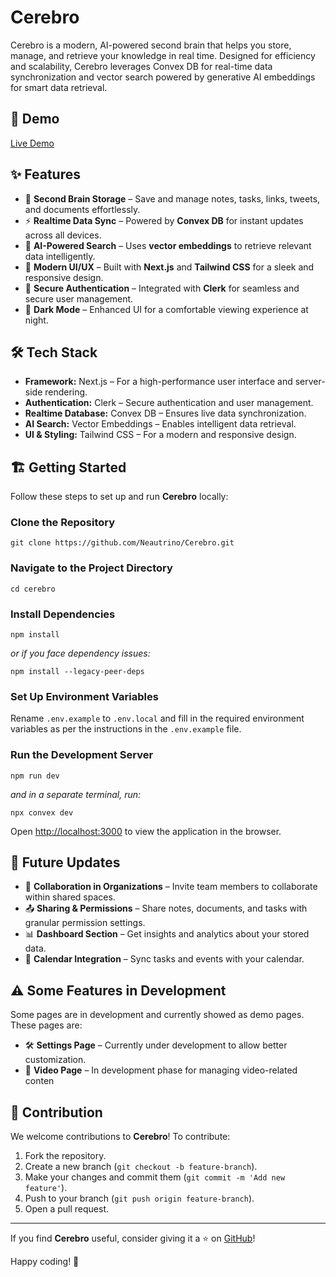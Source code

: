 # Cerebro

Cerebro is a modern, AI-powered second brain that helps you store, manage, and retrieve your knowledge in real time. Designed for efficiency and scalability, Cerebro leverages Convex DB for real-time data synchronization and vector search powered by generative AI embeddings for smart data retrieval.

## 🚀 Demo

[Live Demo](https://cerebro-theta.vercel.app/)

## ✨ Features

- 📄 **Second Brain Storage** – Save and manage notes, tasks, links, tweets, and documents effortlessly.
- ⚡ **Realtime Data Sync** – Powered by **Convex DB** for instant updates across all devices.
- 🧠 **AI-Powered Search** – Uses **vector embeddings** to retrieve relevant data intelligently.
- 🎨 **Modern UI/UX** – Built with **Next.js** and **Tailwind CSS** for a sleek and responsive design.
- 🔐 **Secure Authentication** – Integrated with **Clerk** for seamless and secure user management.
- 🌙 **Dark Mode** – Enhanced UI for a comfortable viewing experience at night.

## 🛠 Tech Stack

- **Framework:** Next.js – For a high-performance user interface and server-side rendering.
- **Authentication:** Clerk – Secure authentication and user management.
- **Realtime Database:** Convex DB – Ensures live data synchronization.
- **AI Search:** Vector Embeddings – Enables intelligent data retrieval.
- **UI & Styling:** Tailwind CSS – For a modern and responsive design.

## 🏗 Getting Started

Follow these steps to set up and run **Cerebro** locally:

### Clone the Repository

    git clone https://github.com/Neautrino/Cerebro.git

### Navigate to the Project Directory

    cd cerebro

### Install Dependencies

    npm install

*or if you face dependency issues:*

    npm install --legacy-peer-deps

### Set Up Environment Variables

Rename `.env.example` to `.env.local` and fill in the required environment variables as per the instructions in the `.env.example` file.

### Run the Development Server

    npm run dev

*and in a separate terminal, run:*

    npx convex dev

Open [http://localhost:3000](http://localhost:3000) to view the application in the browser.

## 🔮 Future Updates

- 🏢 **Collaboration in Organizations** – Invite team members to collaborate within shared spaces.
- 📤 **Sharing & Permissions** – Share notes, documents, and tasks with granular permission settings.
- 📊 **Dashboard Section** – Get insights and analytics about your stored data.
- 📅 **Calendar Integration** – Sync tasks and events with your calendar.


## ⚠️ Some Features in Development

Some pages are in development and currently showed as demo pages. These pages are:
- 🛠 **Settings Page** – Currently under development to allow better customization.
- 🎥 **Video Page** – In development phase for managing video-related conten

## 🤝 Contribution

We welcome contributions to **Cerebro**! To contribute:

1. Fork the repository.
2. Create a new branch (`git checkout -b feature-branch`).
3. Make your changes and commit them (`git commit -m 'Add new feature'`).
4. Push to your branch (`git push origin feature-branch`).
5. Open a pull request.

* * *

If you find **Cerebro** useful, consider giving it a ⭐ on [GitHub](https://github.com/YourUsername/cerebro)!

Happy coding! 🚀